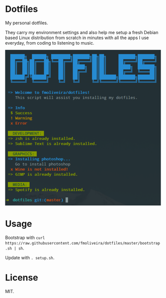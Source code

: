 # Dotfiles
My personal dotfiles.

They carry my environment settings and also help me setup a fresh Debian based Linux distribution from scratch in minutes with all the apps I use everyday, from coding to listening to music.

![Dotfiles](screenshot.png)

# Usage
Bootstrap with `curl https://raw.githubusercontent.com/fmoliveira/dotfiles/master/bootstrap.sh | sh`.

Update with `. setup.sh`.

# License
MIT.
